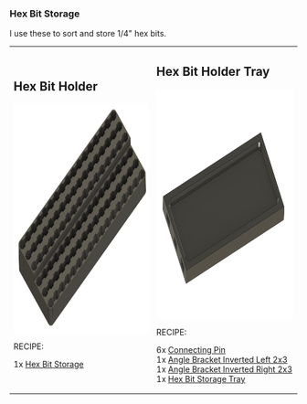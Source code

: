 ### Hex Bit Storage

I use these to sort and store 1/4" hex bits.  

<table>
  <tr>
    <td>
      
## Hex Bit Holder
<img src="HexBitHolder.png" height="400" width="400"/>
                
RECIPE: 

1x [Hex Bit Storage](HexBitHolder.stl)
    </td>
    <td>

## Hex Bit Holder Tray
<img src="HexBitTray.png" height="400" width="400"/>

RECIPE: 

6x [Connecting Pin](https://github.com/aderusha/DDD-Printable-Wall-Control-System/blob/main/Accessories/4x10x8mm%20Pin.stl)<br>
1x [Angle Bracket Inverted Left 2x3](https://github.com/aderusha/DDD-Printable-Wall-Control-System/blob/main/Sidepieces/Angle_brackets/2x3%20Angle%20Bracket%20Inverted%20Flat%20Left.stl)<br>
1x [Angle Bracket Inverted Right 2x3](https://github.com/aderusha/DDD-Printable-Wall-Control-System/blob/main/Sidepieces/Angle_brackets/2x3%20Angle%20Bracket%20Inverted%20Flat%20Right.stl)<br>
1x [Hex Bit Storage Tray](HexBitTray.stl)
    </td>
  </tr>
</table>



